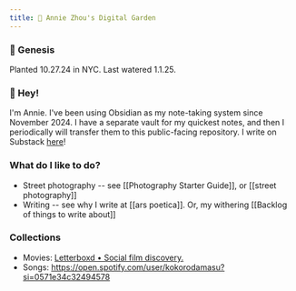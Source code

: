 ```yaml
---
title: 🐰 Annie Zhou's Digital Garden
---
```

### 🌱 Genesis
 Planted 10.27.24 in NYC. Last watered 1.1.25. 
### 🤠 Hey!
I'm Annie. I've been using Obsidian as my note-taking system since November 2024. I have a separate vault for my quickest notes, and then I periodically will transfer them to this public-facing repository. I write on Substack [here](https://anniewhere.substack.com/?utm_source=substack&utm_medium=web&utm_campaign=substack_profile)!

### What do I like to do?
* Street photography -- see [[Photography Starter Guide]], or [[street photography]]
* Writing -- see why I write at [[ars poetica]]. Or, my withering [[Backlog of things to write about]]

### Collections
* Movies: [Letterboxd • Social film discovery.](https://letterboxd.com/)
* Songs: https://open.spotify.com/user/kokorodamasu?si=0571e34c32494578
